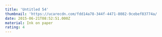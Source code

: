 ```yaml
---
title: 'Untitled 54'
thumbnail: 'https://ucarecdn.com/fdd14a78-344f-4471-8082-9cebef83774a/'
date: 2015-06-21T08:52:51.000Z
material: Ink on paper
rating: 4
---
```

